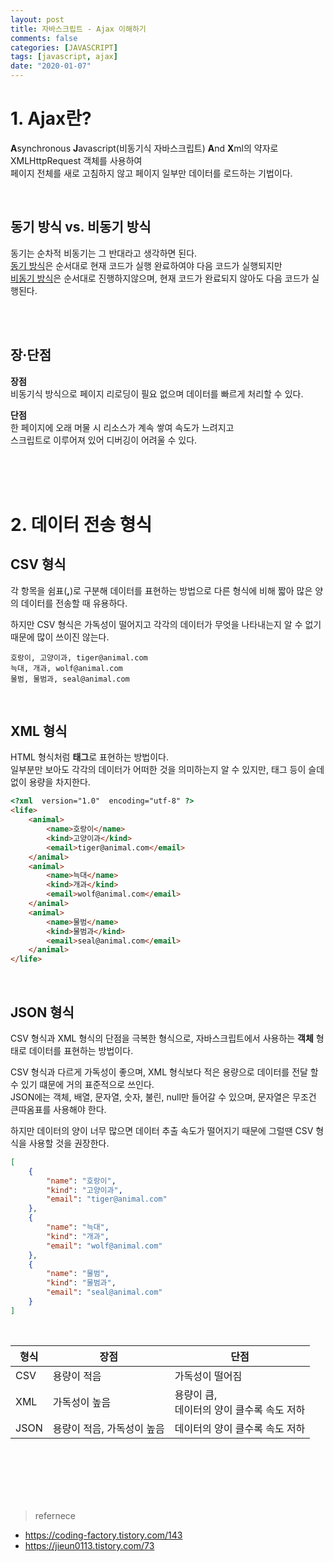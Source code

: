```yaml
---
layout: post
title: 자바스크립트 - Ajax 이해하기
comments: false
categories: [JAVASCRIPT]
tags: [javascript, ajax]
date: "2020-01-07"
---
```


# 1. Ajax란?

**A**synchronous **J**avascript(비동기식 자바스크립트) **A**nd **X**ml의 약자로 XMLHttpRequest 객체를 사용하여  
페이지 전체를 새로 고침하지 않고 페이지 일부만 데이터를 로드하는 기법이다.

<br>

## 동기 방식 vs. 비동기 방식

동기는 순차적 비동기는 그 반대라고 생각하면 된다.  
<u>동기 방식</u>은 순서대로 현재 코드가 실행 완료하여야 다음 코드가 실행되지만  
<u>비동기 방식</u>은 순서대로 진행하지않으며, 현재 코드가 완료되지 않아도 다음 코드가 실행된다.

<br>
<br>

## 장·단점

**장점**  
비동기식 방식으로 페이지 리로딩이 필요 없으며 데이터를 빠르게 처리할 수 있다.

**단점**  
한 페이지에 오래 머물 시 리소스가 계속 쌓여 속도가 느려지고  
스크립트로 이루어져 있어 디버깅이 어려울 수 있다.

<br><br><br>

# 2. 데이터 전송 형식

## CSV 형식

각 항목을 쉼표(**,**)로 구분해 데이터를 표현하는 방법으로 다른 형식에 비해 짧아 많은 양의 데이터를 전송할 때 유용하다.

하지만 CSV 형식은 가독성이 떨어지고 각각의 데이터가 무엇을 나타내는지 알 수 없기 때문에 많이 쓰이진 않는다.

```
호랑이, 고양이과, tiger@animal.com
늑대, 개과, wolf@animal.com
물범, 물범과, seal@animal.com
```

<br>

## XML 형식

HTML 형식처럼 **태그**로 표현하는 방법이다.  
일부분만 보아도 각각의 데이터가 어떠한 것을 의미하는지 알 수 있지만, 태그 등이 슬데 없이 용량을 차지한다.

```html
<?xml  version="1.0"  encoding="utf-8" ?>
<life>
    <animal>
        <name>호랑이</name>
        <kind>고양이과</kind>
        <email>tiger@animal.com</email>
    </animal>
    <animal>
        <name>늑대</name>
        <kind>개과</kind>
        <email>wolf@animal.com</email>
    </animal>
    <animal>
        <name>물범</name>
        <kind>물범과</kind>
        <email>seal@animal.com</email>
    </animal>
</life>
```

<br>

## JSON 형식

CSV 형식과 XML 형식의 단점을 극복한 형식으로, 자바스크립트에서 사용하는 **객체** 형태로 데이터를 표현하는 방법이다.

CSV 형식과 다르게 가독성이 좋으며, XML 형식보다 적은 용량으로 데이터를 전달 할 수 있기 떄문에 거의 표준적으로 쓰인다.  
JSON에는 객체, 배열, 문자열, 숫자, 불린, null만 들어갈 수 있으며, 문자열은 무조건 큰따옴표를 사용해야 한다.

하지만 데이터의 양이 너무 많으면 데이터 추출 속도가 떨어지기 때문에 그럴땐 CSV 형식을 사용할 것을 권장한다.

```json
[
    {
        "name": "호랑이",
        "kind": "고양이과",
        "email": "tiger@animal.com"
    },
    {
        "name": "늑대",
        "kind": "개과",
        "email": "wolf@animal.com"
    },
    {
        "name": "물범",
        "kind": "물범과",
        "email": "seal@animal.com"
    }
]
```

<br>

| 형식 | 장점                       | 단점                                         |
| ---- | -------------------------- | -------------------------------------------- |
| CSV  | 용량이 적음                | 가독성이 떨어짐                              |
| XML  | 가독성이 높음              | 용량이 큼,<br>데이터의 양이 클수록 속도 저하 |
| JSON | 용량이 적음, 가독성이 높음 | 데이터의 양이 클수록 속도 저하               |

<br><br><br><br><br>

> <subtitle> refernece

-   <https://coding-factory.tistory.com/143>
-   <https://jieun0113.tistory.com/73>
